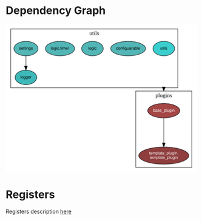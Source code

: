 # Dependency Graph

![Dependency Graph](dep_graph.svg)

# Registers

Registers description [here](../registers.md#Monitoring)
